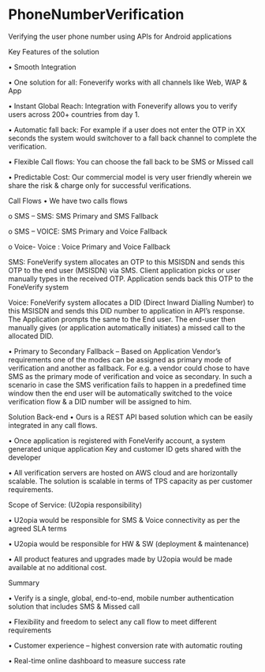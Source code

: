 # PhoneNumberVerification
Verifying the user phone number using APIs for Android applications



Key Features of the solution

•	Smooth Integration

•	One solution for all: Foneverify works with all channels like Web, WAP & App

•	Instant Global Reach: Integration with Foneverify allows you to verify users across 200+ countries from day 1.

•	Automatic fall back: For example if a user does not enter the OTP in XX seconds the system would switchover to a fall back channel to complete the verification.

•	Flexible Call flows: You can choose the fall back to be SMS or Missed call

•	Predictable Cost: Our commercial model is very user friendly wherein we share the risk & charge only for successful verifications.







Call Flows
•	We have two calls flows

o	SMS – SMS: SMS Primary and SMS Fallback

o	SMS – VOICE: SMS Primary and Voice Fallback

o	Voice- Voice : Voice Primary and Voice Fallback


SMS: FoneVerify system allocates an OTP to this MSISDN and sends this OTP to the end user (MSISDN) via SMS. Client application picks or user manually types in the received OTP. Application sends back this OTP to the FoneVerify system


Voice: FoneVerify system allocates a DID (Direct Inward Dialling Number) to this MSISDN and sends this DID number to application in API’s response. The Application prompts the same to the End user. The end-user then manually gives (or application automatically initiates) a missed call to the allocated DID. 




•	Primary to Secondary Fallback –
Based on Application Vendor’s requirements one of the modes can be assigned as primary mode of verification and another as fallback. For e.g. a vendor could chose to have SMS as the primary mode of verification and voice as secondary. In such a scenario in case the SMS verification fails to happen in a predefined time window then the end user will be automatically switched to the voice verification flow & a DID number will be assigned to him. 




Solution Back-end
•	Ours is a REST API based solution which can be easily integrated in any call flows.

•	Once application is registered with FoneVerify account, a system generated unique application Key and customer ID gets shared with the developer

•	All verification servers are hosted on AWS cloud and are horizontally scalable. The solution is scalable in terms of TPS capacity as per customer requirements.




Scope of Service: (U2opia responsibility) 

•	U2opia would be responsible for SMS & Voice connectivity as per the agreed SLA terms 

•	U2opia would be responsible for HW & SW (deployment & maintenance)

•	All product features and upgrades made by U2opia would be made available at no additional cost.




Summary

•	Verify is a single, global, end-to-end, mobile number authentication solution that includes SMS & Missed call 

•	Flexibility and freedom to select any call flow to meet different requirements

•	Customer experience – highest conversion rate with automatic routing

•	Real-time online dashboard to measure success rate
